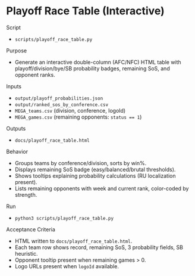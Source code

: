 # Playoff Race Table (Interactive)

Script
- `scripts/playoff_race_table.py`

Purpose
- Generate an interactive double-column (AFC/NFC) HTML table with playoff/division/bye/SB probability badges, remaining SoS, and opponent ranks.

Inputs
- `output/playoff_probabilities.json`
- `output/ranked_sos_by_conference.csv`
- `MEGA_teams.csv` (division, conference, logoId)
- `MEGA_games.csv` (remaining opponents: `status == 1`)

Outputs
- `docs/playoff_race_table.html`

Behavior
- Groups teams by conference/division, sorts by win%.
- Displays remaining SoS badge (easy/balanced/brutal thresholds).
- Shows tooltips explaining probability calculations (RU localization present).
- Lists remaining opponents with week and current rank, color-coded by strength.

Run
- `python3 scripts/playoff_race_table.py`

Acceptance Criteria
- HTML written to `docs/playoff_race_table.html`.
- Each team row shows record, remaining SoS, 3 probability fields, SB heuristic.
- Opponent tooltip present when remaining games > 0.
- Logo URLs present when `logoId` available.

